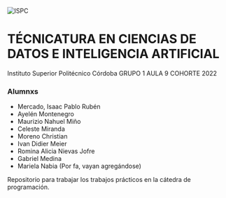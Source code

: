 ![ISPC](http://drive.google.com/uc?export=view&id=1WQ7jzUPaGrOdj6j1RrliZpUp2aXIZyQr)
# TÉCNICATURA EN CIENCIAS DE DATOS E INTELIGENCIA ARTIFICIAL
Instituto Superior Politécnico Córdoba
GRUPO 1 AULA 9 COHORTE 2022

### Alumnxs
- Mercado, Isaac Pablo Rubén
- Ayelén Montenegro
- Maurizio Nahuel Miño
- Celeste Miranda 
- Moreno Christian
- Ivan Didier Meier
- Romina Alicia Nievas Jofre
- Gabriel Medina
- Mariela Nabia
(Por fa, vayan agregándose)


Repositorio para trabajar los trabajos prácticos en la cátedra de programación.
